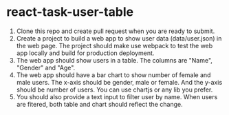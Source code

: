 # react-task-user-table

1. Clone this repo and create pull request when you are ready to submit.
2. Create a project to build a web app to show user data (data/user.json) in the web page. The project should make use webpack to test the web app locally and build for production deployment.
3. The web app should show users in a table. The columns are "Name", "Gender" and "Age". 
4. The web app should have a bar chart to show number of female and male users. The x-axis should be gender, male or female. And the y-axis should be number of users. You can use chartjs or any lib you prefer.
5. You should also provide a text input to filter user by name. When users are fitered, both table and chart should reflect the change.
